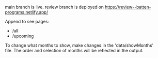 main branch is live.
review branch is deployed on https://review--batten-programs.netlify.app/

Append to see pages:

-   /all
-   /upcoming

To change what months to show, make changes in the 'data/showMonths' file. The order and selection of months will be reflected in the output.
